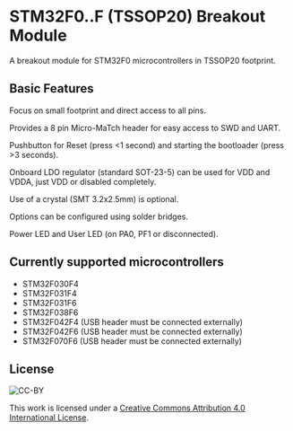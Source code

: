 STM32F0..F (TSSOP20) Breakout Module
====================================

A breakout module for STM32F0 microcontrollers in TSSOP20 footprint.

Basic Features
--------------

Focus on small footprint and direct access to all pins.

Provides a 8 pin Micro-MaTch header for easy access to SWD and UART.

Pushbutton for Reset (press <1 second) and starting the bootloader (press >3 seconds).

Onboard LDO regulator (standard SOT-23-5) can be used for VDD and VDDA, just VDD or disabled completely.

Use of a crystal (SMT 3.2x2.5mm) is optional.

Options can be configured using solder bridges.

Power LED and User LED (on PA0, PF1 or disconnected).

Currently supported microcontrollers
------------------------------------

* STM32F030F4
* STM32F031F4
* STM32F031F6
* STM32F038F6
* STM32F042F4 (USB header must be connected externally)
* STM32F042F6 (USB header must be connected externally)
* STM32F070F6 (USB header must be connected externally)

License
-------
![CC-BY](https://licensebuttons.net/l/by/4.0/88x31.png)

This work is licensed under a [Creative Commons Attribution 4.0 International License](https://creativecommons.org/licenses/by/4.0/).
